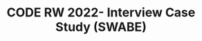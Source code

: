 ---
title: CODE RW 2022- Interview Case Study (SWABE)
redirect_to: https://docs.google.com/document/d/12MlB-cuRSdPbPRZfGYwQFCweK2CgxGaBpSMEbrc_uEI/edit?usp=sharing
redirect_from: 
  - /RW22CaseStudyInterviewSWABE
  - /rw22casestudyinterviewswabe
---